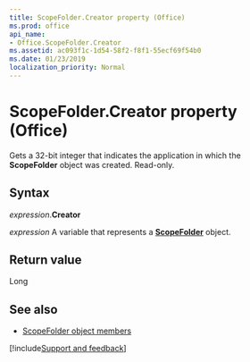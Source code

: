 ```yaml
---
title: ScopeFolder.Creator property (Office)
ms.prod: office
api_name:
- Office.ScopeFolder.Creator
ms.assetid: ac093f1c-1d54-58f2-f8f1-55ecf69f54b0
ms.date: 01/23/2019
localization_priority: Normal
---
```



# ScopeFolder.Creator property (Office)

Gets a 32-bit integer that indicates the application in which the **ScopeFolder** object was created. Read-only.


## Syntax

_expression_.**Creator**

_expression_ A variable that represents a **[ScopeFolder](Office.ScopeFolder.md)** object.


## Return value

Long


## See also

- [ScopeFolder object members](overview/Library-Reference/scopefolder-members-office.md)



[!include[Support and feedback](~/includes/feedback-boilerplate.md)]
